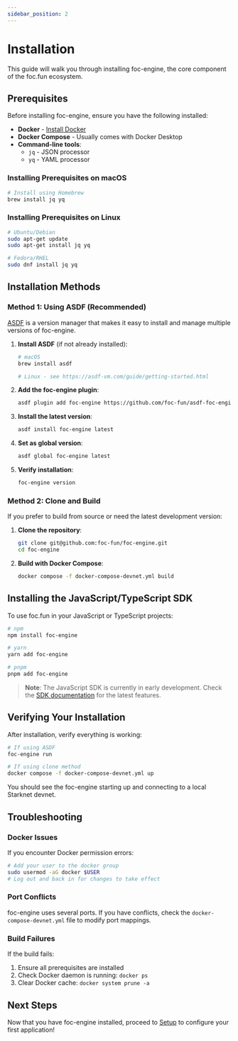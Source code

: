 ```yaml
---
sidebar_position: 2
---
```


# Installation

This guide will walk you through installing foc-engine, the core component of the foc.fun ecosystem.

## Prerequisites

Before installing foc-engine, ensure you have the following installed:

- **Docker** - [Install Docker](https://docs.docker.com/get-docker/)
- **Docker Compose** - Usually comes with Docker Desktop
- **Command-line tools**:
  - `jq` - JSON processor
  - `yq` - YAML processor

### Installing Prerequisites on macOS

```bash
# Install using Homebrew
brew install jq yq
```

### Installing Prerequisites on Linux

```bash
# Ubuntu/Debian
sudo apt-get update
sudo apt-get install jq yq

# Fedora/RHEL
sudo dnf install jq yq
```

## Installation Methods

### Method 1: Using ASDF (Recommended)

[ASDF](https://asdf-vm.com/) is a version manager that makes it easy to install and manage multiple versions of foc-engine.

1. **Install ASDF** (if not already installed):
   ```bash
   # macOS
   brew install asdf
   
   # Linux - see https://asdf-vm.com/guide/getting-started.html
   ```

2. **Add the foc-engine plugin**:
   ```bash
   asdf plugin add foc-engine https://github.com/foc-fun/asdf-foc-engine.git
   ```

3. **Install the latest version**:
   ```bash
   asdf install foc-engine latest
   ```

4. **Set as global version**:
   ```bash
   asdf global foc-engine latest
   ```

5. **Verify installation**:
   ```bash
   foc-engine version
   ```

### Method 2: Clone and Build

If you prefer to build from source or need the latest development version:

1. **Clone the repository**:
   ```bash
   git clone git@github.com:foc-fun/foc-engine.git
   cd foc-engine
   ```

2. **Build with Docker Compose**:
   ```bash
   docker compose -f docker-compose-devnet.yml build
   ```

## Installing the JavaScript/TypeScript SDK

To use foc.fun in your JavaScript or TypeScript projects:

```bash
# npm
npm install foc-engine

# yarn
yarn add foc-engine

# pnpm
pnpm add foc-engine
```

> **Note**: The JavaScript SDK is currently in early development. Check the [SDK documentation](../sdks/js-ts) for the latest features.

## Verifying Your Installation

After installation, verify everything is working:

```bash
# If using ASDF
foc-engine run

# If using clone method
docker compose -f docker-compose-devnet.yml up
```

You should see the foc-engine starting up and connecting to a local Starknet devnet.

## Troubleshooting

### Docker Issues

If you encounter Docker permission errors:
```bash
# Add your user to the docker group
sudo usermod -aG docker $USER
# Log out and back in for changes to take effect
```

### Port Conflicts

foc-engine uses several ports. If you have conflicts, check the `docker-compose-devnet.yml` file to modify port mappings.

### Build Failures

If the build fails:
1. Ensure all prerequisites are installed
2. Check Docker daemon is running: `docker ps`
3. Clear Docker cache: `docker system prune -a`

## Next Steps

Now that you have foc-engine installed, proceed to [Setup](./setup) to configure your first application!
